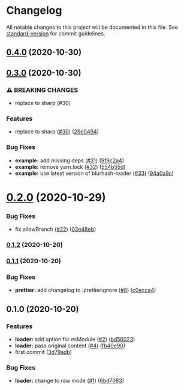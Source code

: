 # Changelog

All notable changes to this project will be documented in this file. See [standard-version](https://github.com/conventional-changelog/standard-version) for commit guidelines.

## [0.4.0](https://github.com/inabagumi/blurhash-loader/compare/v0.3.0...v0.4.0) (2020-10-30)

## [0.3.0](https://github.com/inabagumi/blurhash-loader/compare/v0.2.0...v0.3.0) (2020-10-30)


### ⚠ BREAKING CHANGES

* replace to sharp (#30)

### Features

* replace to sharp ([#30](https://github.com/inabagumi/blurhash-loader/issues/30)) ([29c0494](https://github.com/inabagumi/blurhash-loader/commit/29c04940542e5a36bf33646e6381d312e5baa02e))


### Bug Fixes

* **example:** add missing deps ([#31](https://github.com/inabagumi/blurhash-loader/issues/31)) ([9f9c2a4](https://github.com/inabagumi/blurhash-loader/commit/9f9c2a4193a626149838487aa6312fa2a72a8ed8))
* **example:** remove yarn.lock ([#32](https://github.com/inabagumi/blurhash-loader/issues/32)) ([554b55d](https://github.com/inabagumi/blurhash-loader/commit/554b55dc2a149f711ee47341b50a3a51492712a6))
* **example:** use latest version of blurhash-loader ([#33](https://github.com/inabagumi/blurhash-loader/issues/33)) ([94a0a9c](https://github.com/inabagumi/blurhash-loader/commit/94a0a9c1dbaa264a8087295871af45386e19141d))

# [0.2.0](https://github.com/inabagumi/blurhash-loader/compare/v0.1.2...v0.2.0) (2020-10-29)


### Bug Fixes

* fix allowBranch ([#22](https://github.com/inabagumi/blurhash-loader/issues/22)) ([03e48eb](https://github.com/inabagumi/blurhash-loader/commit/03e48ebde1c887237873b2ad34e37dbec47b970b))

### [0.1.2](https://github.com/inabagumi/blurhash-loader/compare/v0.1.1...v0.1.2) (2020-10-20)

### [0.1.1](https://github.com/inabagumi/blurhash-loader/compare/v0.1.0...v0.1.1) (2020-10-20)


### Bug Fixes

* **prettier:** add changelog to .prettierignore ([#8](https://github.com/inabagumi/blurhash-loader/issues/8)) ([c0ecca4](https://github.com/inabagumi/blurhash-loader/commit/c0ecca4c417598166ef380768fcc70fd3b98b165))

## 0.1.0 (2020-10-20)


### Features

* **loader:** add option for esModule ([#2](https://github.com/inabagumi/blurhash-loader/issues/2)) ([bd56023](https://github.com/inabagumi/blurhash-loader/commit/bd56023af7e74fde4e3a0704cf524cd0f7f49d6b))
* **loader:** pass original content ([#4](https://github.com/inabagumi/blurhash-loader/issues/4)) ([fb40e90](https://github.com/inabagumi/blurhash-loader/commit/fb40e9051766834d5c5ce7d376d7d995cd843aca))
* first commit ([3d79adb](https://github.com/inabagumi/blurhash-loader/commit/3d79adb8160a32975b04d90472d50b6a6ad47e4f))


### Bug Fixes

* **loader:** change to raw mode ([#1](https://github.com/inabagumi/blurhash-loader/issues/1)) ([6bd7083](https://github.com/inabagumi/blurhash-loader/commit/6bd70831b10672b1dbe4011e0a770ff001e2472f))
